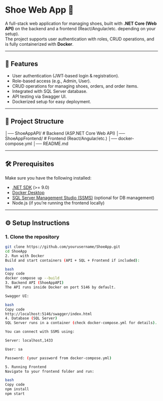 # Shoe Web App 👟

A full-stack web application for managing shoes, built with **.NET Core (Web API)** on the backend and a frontend (React/Angular/etc. depending on your setup).  
The project supports user authentication with roles, CRUD operations, and is fully containerized with **Docker**.

---

## 🚀 Features

- User authentication (JWT-based login & registration).
- Role-based access (e.g., Admin, User).
- CRUD operations for managing shoes, orders, and order items.
- Integrated with SQL Server database.
- API testing via Swagger UI.
- Dockerized setup for easy deployment.

---

## 📂 Project Structure

│── ShoeAppAPI/ # Backend (ASP.NET Core Web API)
│── ShoeAppFrontend/ # Frontend (React/Angular/etc.)
│── docker-compose.yml
│── README.md

---

## 🛠️ Prerequisites

Make sure you have the following installed:

- [.NET SDK](https://dotnet.microsoft.com/download) (>= 9.0)
- [Docker Desktop](https://www.docker.com/products/docker-desktop)
- [SQL Server Management Studio (SSMS)](https://aka.ms/ssmsfullsetup) (optional for DB management)
- Node.js (if you’re running the frontend locally)

---

## ⚙️ Setup Instructions

### 1. Clone the repository

```bash
git clone https://github.com/yourusername/ShoeApp.git
cd ShoeApp
2. Run with Docker
Build and start containers (API + SQL + Frontend if included):

bash
Copy code
docker compose up --build
3. Backend API (ShoeAppAPI)
The API runs inside Docker on port 5146 by default.

Swagger UI:

bash
Copy code
http://localhost:5146/swagger/index.html
4. Database (SQL Server)
SQL Server runs in a container (check docker-compose.yml for details).

You can connect with SSMS using:

Server: localhost,1433

User: sa

Password: (your password from docker-compose.yml)

5. Running Frontend
Navigate to your frontend folder and run:

bash
Copy code
npm install
npm start
```
